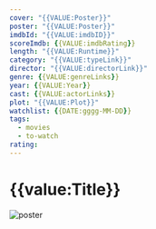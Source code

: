 ```yaml
---
cover: "{{VALUE:Poster}}"
poster: "{{VALUE:Poster}}"
imdbId: "{{VALUE:imdbID}}"
scoreImdb: {{VALUE:imdbRating}}
length: "{{VALUE:Runtime}}"
category: "{{VALUE:typeLink}}"
director: "{{VALUE:directorLink}}"
genre: {{VALUE:genreLinks}}
year: {{VALUE:Year}}
cast: {{VALUE:actorLinks}}
plot: "{{VALUE:Plot}}"
watchlist: {{DATE:gggg-MM-DD}}
tags: 
  - movies
  - to-watch
rating:
---
```


# {{value:Title}}

![poster]({{VALUE:Poster}})

